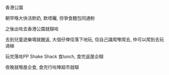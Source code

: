 香港公園

朝早喺大快活飲奶, 飲唔曬, 但爭食麵包同通粉

之後出咗去香港公園就瞓咗

去到兒童遊樂場就醒返, 大個仔俾佢落下地玩, 佢自己識爬嚟爬去, 仲可以爬到去玩渦梯

玩完落咗PP Shake Shack 食lunch, 食完返屋企瞓

夜晚就喺屋企食, 食完行咗陣超市就瞓
